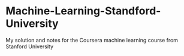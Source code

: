 # Machine-Learning-Standford-University
My solution and notes for the Coursera machine learning course from Stanford University
